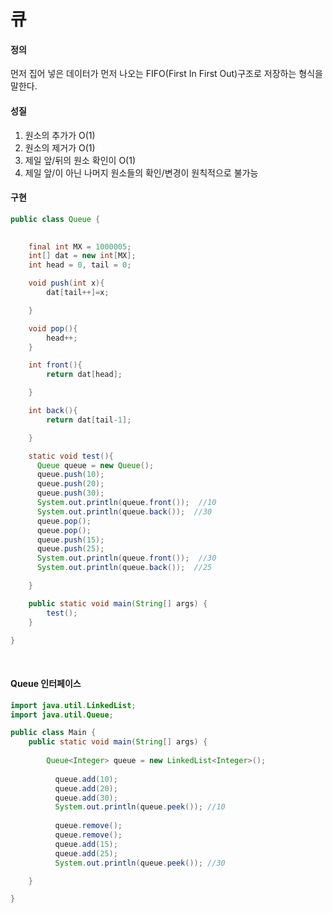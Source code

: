# 큐

#### 정의
먼저 집어 넣은 데이터가 먼저 나오는 FIFO(First In First Out)구조로 저장하는 형식을 말한다.

#### 성질
1) 원소의 추가가 O(1)
2) 원소의 제거가 O(1)
3) 제일 앞/뒤의 원소 확인이 O(1)
4) 제일 앞/이 아닌 나머지 원소들의 확인/변경이 원칙적으로 불가능

#### 구현

```java
public class Queue {
	

	final int MX = 1000005;
	int[] dat = new int[MX];
	int head = 0, tail = 0;

	void push(int x){
		dat[tail++]=x;

	}

	void pop(){
		head++;
	}

	int front(){
		return dat[head];

	}

	int back(){
		return dat[tail-1];

	}

	static void test(){
	  Queue queue = new Queue();
	  queue.push(10);
	  queue.push(20);
	  queue.push(30);
	  System.out.println(queue.front());  //10
	  System.out.println(queue.back());  //30
	  queue.pop(); 
	  queue.pop();
	  queue.push(15); 
	  queue.push(25);	 
	  System.out.println(queue.front());  //30
	  System.out.println(queue.back());  //25

	}

	public static void main(String[] args) {
		test();
	}

}
```

<br>

#### Queue 인터페이스

```java
import java.util.LinkedList;
import java.util.Queue;

public class Main {
	public static void main(String[] args) {
		
		Queue<Integer> queue = new LinkedList<Integer>();
		
		  queue.add(10);
		  queue.add(20);
		  queue.add(30);
		  System.out.println(queue.peek()); //10
          
		  queue.remove(); 
		  queue.remove();
		  queue.add(15); 
		  queue.add(25);	 
		  System.out.println(queue.peek()); //30

	}

}
```